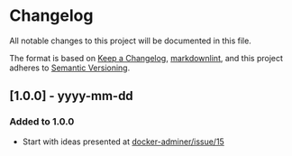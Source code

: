 # Changelog

All notable changes to this project will be documented in this file.

The format is based on [Keep a Changelog](https://keepachangelog.com/en/1.0.0/),
[markdownlint](https://dlaa.me/markdownlint/),
and this project adheres to [Semantic Versioning](https://semver.org/spec/v2.0.0.html).

## [1.0.0] - yyyy-mm-dd

### Added to 1.0.0

- Start with ideas presented at [docker-adminer/issue/15](https://github.com/TimWolla/docker-adminer/issues/15)
